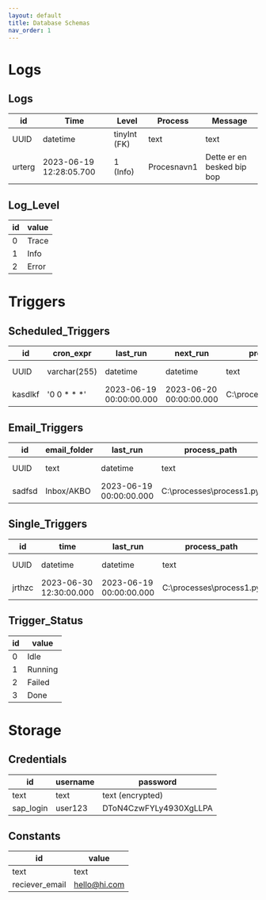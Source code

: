 ```yaml
---
layout: default
title: Database Schemas
nav_order: 1
---
```


# Logs

## Logs

|id        	    |Time                       |Level          |Process        |Message                    |
|---        	|---                        |---            |---            |---                        |
|UUID         	|datetime                   |tinyInt (FK)   |text           |text                       |
|urterg 	    |2023-06-19 12:28:05.700    |1 (Info)       |Procesnavn1	|Dette er en besked bip bop |

## Log_Level

|id         |value 	  |
|---	    |---	  |
|0          |Trace    |
|1 	        |Info     |
|2          |Error    |

# Triggers

## Scheduled_Triggers

|id        	    |cron_expr      |last_run                   |next_run                  |process_path             |status            |is_git_repo |force_update |blocking    |
|---        	|---            |---                        |---                       |---                      |---               |---         |---          |---         |
|UUID         	|varchar(255)   |datetime                   |datetime                  |text                     |tinyInt (FK)      |bit         |bit          |bit         |
|kasdlkf 	    |'0 0 * * *'    |2023-06-19 00:00:00.000    |2023-06-20 00:00:00.000   |C:\processes\process1.py |1 (Running)       |True        |True         |True        |

## Email_Triggers

|id        	    |email_folder   |last_run                   |process_path             |status            |is_git_repo |force_update  |blocking    |
|---        	|---            |---                        |---                      |---               |---         |---           |---         |
|UUID         	|text           |datetime                   |text                     |tinyInt (FK)      |bit         |bit           |bit         |
|sadfsd	        |Inbox/AKBO     |2023-06-19 00:00:00.000    |C:\processes\process1.py |1 (Running)       |True        |True          |True        |

## Single_Triggers

|id        	    |time                       |last_run                   |process_path             |status            |is_git_repo |force_update  |blocking    |
|---        	|---                        |---                        |---                      |---               |---         |---           |---         |
|UUID         	|datetime                   |datetime                   |text                     |tinyInt (FK)      |bit         |bit           |bit         |
|jrthzc 	    |2023-06-30 12:30:00.000    |2023-06-19 00:00:00.000    |C:\processes\process1.py |3 (Done)          |True        |True          |True        |

## Trigger_Status

|id     |value 	     |
|----   |---	     |
|0      |Idle     	 |
|1 	    |Running     |
|2      |Failed   	 |
|3      |Done   	 |

# Storage

## Credentials

|id        	    |username 	|password               	|
|---        	|---    	|---                    	|
|text         	|text     	|text (encrypted)        	|
|sap_login 	    |user123  	|DToN4CzwFYLy4930XgLLPA 	|

## Constants

|id        	    |value 	        |
|---    	    |---            |
|text         	|text     	    |
|reciever_email |hello@hi.com   |
